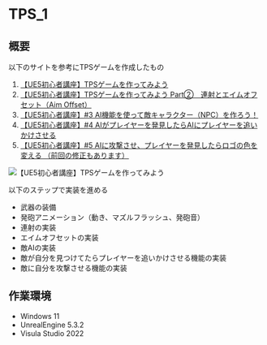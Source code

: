 # TPS_1

## 概要
以下のサイトを参考にTPSゲームを作成したもの  

1. [【UE5初心者講座】TPSゲームを作ってみよう](https://www.youtube.com/watch?v=Xrba8ERqF20&list=PLtmtV-Ym8XKHNt0_v7-Onl_muVDdNaDPt&index=3)
1. [【UE5初心者講座】TPSゲームを作ってみよう Part②　連射とエイムオフセット（Aim Offset）](https://www.youtube.com/watch?v=BQWBwyL1gUE&list=PLtmtV-Ym8XKHNt0_v7-Onl_muVDdNaDPt&index=3)
1. [【UE5初心者講座】#3 AI機能を使って敵キャラクター（NPC）を作ろう！](https://www.youtube.com/watch?v=uI329n4UiQE&list=PLtmtV-Ym8XKHNt0_v7-Onl_muVDdNaDPt&index=4)
1. [【UE5初心者講座】#4 AIがプレイヤーを発見したらAIにプレイヤーを追いかけさせる](https://www.youtube.com/watch?v=OyB9onNnbFE&list=PLtmtV-Ym8XKHNt0_v7-Onl_muVDdNaDPt&index=5)
1. [【UE5初心者講座】#5 AIに攻撃させ、プレイヤーを発見したらロゴの色を変える （前回の修正もあります）](https://www.youtube.com/watch?v=ZDbKTJti2BY&list=PLtmtV-Ym8XKHNt0_v7-Onl_muVDdNaDPt&index=6)
  
![【UE5初心者講座】TPSゲームを作ってみよう](https://i.ytimg.com/vi/OyB9onNnbFE/maxresdefault.jpg)

以下のステップで実装を進める
- 武器の装備
- 発砲アニメーション（動き、マズルフラッシュ、発砲音）
- 連射の実装
- エイムオフセットの実装
- 敵AIの実装
- 敵が自分を見つけてたらプレイヤーを追いかけさせる機能の実装
- 敵に自分を攻撃させる機能の実装

## 作業環境
- Windows 11
- UnrealEngine 5.3.2
- Visula Studio 2022
